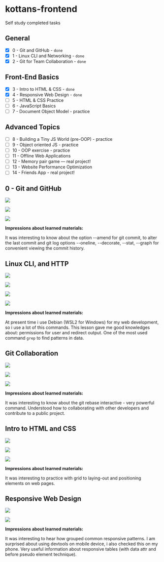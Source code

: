 # kottans-frontend
Self study completed tasks

## General
- [x] 0 - Git and GitHub - `done` 
- [x] 1 - Linux CLI and Networking - `done` 
- [X] 2 - Git for Team Collaboration - `done`

## Front-End Basics
- [X] 3 - Intro to HTML & CSS - `done`
- [X] 4 - Responsive Web Design - `done`
- [ ] 5 - HTML & CSS Practice
- [ ] 6 - JavaScript Basics
- [ ] 7 - Document Object Model - practice

## Advanced Topics
- [ ] 8 - Building a Tiny JS World (pre-OOP) - practice
- [ ] 9 - Object oriented JS - practice
- [ ] 10 - OOP exercise - practice
- [ ] 11 - Offline Web Applications
- [ ] 12 - Memory pair game — real project!
- [ ] 13 - Website Performance Optimization
- [ ] 14 - Friends App - real project!

## 0 - Git and GitHub
![](task_git_basics/udacity-complete.png)

![](task_git_basics/learngitbranching-1.png)

![](task_git_basics/learngitbranching-2.png)

**Impressions about learned materials:**

It was interesting to know about the option --amend for git commit, to alter the last commit and git log options --oneline, --decorate, --stat, --graph for convenient viewing the commit history.

## Linux CLI, and HTTP
![](task_linux_cli/quiz-1.png)

![](task_linux_cli/quiz-2.png)

![](task_linux_cli/quiz-3.png)

![](task_linux_cli/quiz-4.png)

**Impressions about learned materials:**

At present time i use Debian (WSL2 for Windows) for my web development, so i use a lot of this commands. This lesson gave me good knowledges about: permissions for user and redirect output. One of the most used command `grep` to find patterns in data.

## Git Collaboration
![](task_git_collaboration/udacity-complete.png)

![](task_git_basics/learngitbranching-1.png)

![](task_git_basics/learngitbranching-2.png)

**Impressions about learned materials:**

It was interesting to know about the git rebase interactive - very powerful command. Understood how to collaborating with other developers and contribute to a public project.

## Intro to HTML and CSS
![](task_html_css_intro/udacity-complete.png)

![](task_html_css_intro/codecademy-1.png)

![](task_html_css_intro/codecademy-2.png)

**Impressions about learned materials:**

It was interesting to practice with grid to laying-out and positioning elements on web pages.

## Responsive Web Design
![](task_responsive_web_design/udacity-complete.png)

![](task_responsive_web_design/flexboxfroggy.png)

**Impressions about learned materials:**

It was interesting to hear how grouped common responsive patterns. I am surprised about using devtools on mobile device, i also checked this on my phone. Very useful information about responsive tables (with data attr and before pseudo element technique).